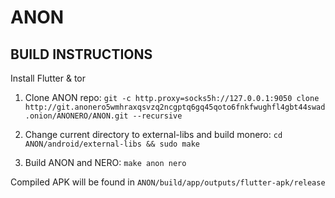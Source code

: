 # ANON


## BUILD INSTRUCTIONS

Install Flutter & tor

1. Clone ANON repo: `git -c http.proxy=socks5h://127.0.0.1:9050 clone
http://git.anonero5wmhraxqsvzq2ncgptq6gq45qoto6fnkfwughfl4gbt44swad.onion/ANONERO/ANON.git --recursive`

2. Change current directory to external-libs and build monero: `cd ANON/android/external-libs && sudo make`

3. Build ANON and NERO: `make anon nero`

Compiled APK will be found in `ANON/build/app/outputs/flutter-apk/release`